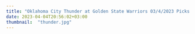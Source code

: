 ```yaml
---
title: "Oklahoma City Thunder at Golden State Warriors 03/4/2023 Picks & Preview"
date: 2023-04-04T20:56:02+03:00
thumbnail:  "thunder.jpg"
---
```


